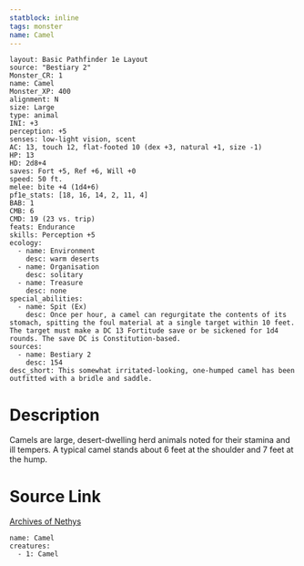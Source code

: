 ```yaml
---
statblock: inline
tags: monster
name: Camel
---
```

```statblock
layout: Basic Pathfinder 1e Layout
source: "Bestiary 2"
Monster_CR: 1
name: Camel
Monster_XP: 400
alignment: N
size: Large
type: animal
INI: +3
perception: +5
senses: low-light vision, scent
AC: 13, touch 12, flat-footed 10 (dex +3, natural +1, size -1)
HP: 13
HD: 2d8+4
saves: Fort +5, Ref +6, Will +0
speed: 50 ft.
melee: bite +4 (1d4+6)
pf1e_stats: [18, 16, 14, 2, 11, 4]
BAB: 1
CMB: 6
CMD: 19 (23 vs. trip)
feats: Endurance
skills: Perception +5
ecology:
  - name: Environment
    desc: warm deserts
  - name: Organisation
    desc: solitary
  - name: Treasure
    desc: none
special_abilities:
  - name: Spit (Ex)
    desc: Once per hour, a camel can regurgitate the contents of its stomach, spitting the foul material at a single target within 10 feet. The target must make a DC 13 Fortitude save or be sickened for 1d4 rounds. The save DC is Constitution-based.
sources:
  - name: Bestiary 2
    desc: 154
desc_short: This somewhat irritated-looking, one-humped camel has been outfitted with a bridle and saddle.
```
# Description
Camels are large, desert-dwelling herd animals noted for their stamina and ill tempers. A typical camel stands about 6 feet at the shoulder and 7 feet at the hump.
# Source Link
[Archives of Nethys](https://aonprd.com/MonsterDisplay.aspx?ItemName=Camel)
```encounter-table
name: Camel
creatures:
  - 1: Camel
```
